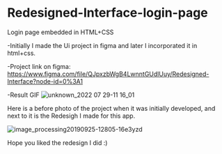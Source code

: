 # Redesigned-Interface-login-page

Login page embedded in HTML+CSS

-Initially I made the Ui project in figma and later I incorporated it in html+css.

-Project link on figma: https://www.figma.com/file/QJpxzbWgB4LwnntGUdlUuy/Redesigned-Interface?node-id=0%3A1

-Result GIF
![unknown_2022 07 29-11 16_01](https://user-images.githubusercontent.com/24607897/181780884-376e03ea-3824-45f5-b4a6-3f3da01af850.gif)

Here is a before photo of the project when it was initially developed, and next to it is the Redesigh I made for this app.

![image_processing20190925-12805-16e3yzd](https://user-images.githubusercontent.com/24607897/181765216-12726993-936b-4a5f-a26b-f78ee592a79e.png)

Hope you liked the redesign I did :)
